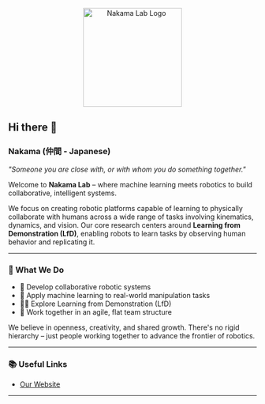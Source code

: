 <p align="center">
  <img src="assets/logo.png" alt="Nakama Lab Logo" width="200"/>
</p>

## Hi there 👋

### Nakama (仲間 - Japanese)  
*"Someone you are close with, or with whom you do something together."*

Welcome to **Nakama Lab** – where machine learning meets robotics to build collaborative, intelligent systems.

We focus on creating robotic platforms capable of learning to physically collaborate with humans across a wide range of tasks involving kinematics, dynamics, and vision. Our core research centers around **Learning from Demonstration (LfD)**, enabling robots to learn tasks by observing human behavior and replicating it.

---

### 🌟 What We Do

- 🤖 Develop collaborative robotic systems  
- 🧠 Apply machine learning to real-world manipulation tasks  
- 👨‍🏫 Explore Learning from Demonstration (LfD)  
- 👥 Work together in an agile, flat team structure  

We believe in openness, creativity, and shared growth. There's no rigid hierarchy – just people working together to advance the frontier of robotics.

---

### 📚 Useful Links

- [Our Website](https://www.utwente.nl/en/et/be/research/nakama_robotics_lab/) 

---
